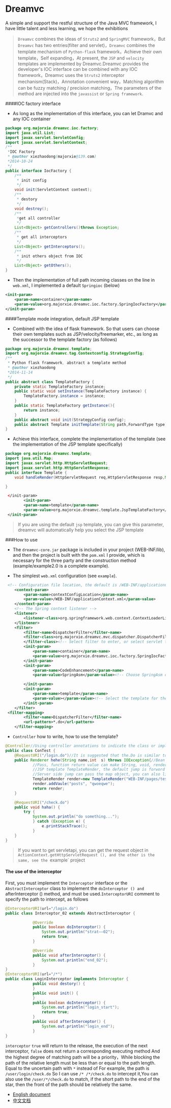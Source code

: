 Dreamvc
=================================== 
A simple and support the restful structure of the Java MVC framework, I have little talent and less learning, we hope the exhibitions
>`Dreamvc` combines the ideas of `Struts2` and `SpringMVC` framework，But `Dreamvc` has two entries(filter and servlet)，`Dreamvc` combines the template mechanism of `Python-flask` framework，Achieve their own template，Self expanding，At present, the `JSP` and `velocity` templates are implemented by Dreamvc.Dreamvc provides the developer's IOC interface can be combined with any IOC framework，Dreamvc uses the `Struts2` interceptor mechanism(Stack)，Annotation convenient way，Matching algorithm can be fuzzy matching / precision matching，The parameters of the method are injected into the `javassist` or `Spring framework`.

####IOC factory interface
- As long as the implementation of this interface, you can let Dramvc and any IOC container
```java
package org.majorxie.dreamvc.ioc.factory;
import java.util.List;
import javax.servlet.ServletConfig;
import javax.servlet.ServletContext;
/**
 *IOC Factory
 * @author xiezhaodong(majorxie@139.com)
 *2014-10-24
 */
public interface IocFactory {
	/**
	 * init config
	 */
	void init(ServletContext context);
	/**
	 * destory
	 */
	void destroy();
	/**
	 *get all controller
	 */
	List<Object> getControllers()throws Exception;
	/**
	 * get all interceptors
	 */
	List<Object> getInterceptors();
	/**
	 * init others object from IOC
	 */
	List<Object> getOthers();
}
```
- Then the implementation of full path incoming classes on the line in `web.xml`, I implemented a default `Springioc` (below)
```xml
<init-param>
	<param-name>container</param-name>
	<param-value>org.majorxie.dreamvc.ioc.factory.SpringIocFactory</param-value>
</init-param>
```
####Template mode integration, default JSP template
- Combined with the idea of flask framework. So that users can choose their own templates such as JSP/velocity/freemarker, etc., as long as the successor to the template factory (as follows)
```java
package org.majorxie.dreamvc.template;
import org.majorxie.dreamvc.tag.Contextconfig.StrategyConfig;
/**
 * Python flask framework, abstract a template method
 * @author xiezhaodong
 *2014-11-14
 */
public abstract class TemplateFactory {
	private static TemplateFactory instance;
	public static void setInstance(TemplateFactory instance) {
		TemplateFactory.instance = instance;
	}
	public static TemplateFactory getInstance(){
		return instance;
	}
	public abstract void init(StrategyConfig config);
	public abstract Template initTemplate(String path,ForwardType type) throws Exception;
}
```
- Achieve this interface, complete the implementation of the template (see the implementation of the JSP template specifically)
```java
package org.majorxie.dreamvc.template;
import java.util.Map;
import javax.servlet.http.HttpServletRequest;
import javax.servlet.http.HttpServletResponse;
public interface Template {
	void handleRender(HttpServletRequest req,HttpServletResponse resp,Map<String, Object> models)throws Exception;

}
```
```xml
 </init-param>
	    <init-param>
	    <param-name>template</param-name>
	    <param-value>org.majorxie.dreamvc.template.JspTemplateFactory</param-value>
 </init-param>
```
>If you are using the default `jsp` template, you can give this parameter, dreamvc will automatically help you select the JSP template

###How to use
- The `dreamvc-core.jar` package is included in your project (WEB-INF/lib), and then the project is built with the `pom.xml` I provide, which is necessary for the three party and the construction method (example/example2.0 is a complete example).

- The simplest `web.xml` configuration (see `example`).
```xml
 <!-- Configuration file location, the default is /WEB-INF/applicationContext.xml -->
    <context-param>
        <param-name>contextConfigLocation</param-name>
        <param-value>/WEB-INF/applicationContext.xml</param-value>
    </context-param>
    <!-- The Spring context listener -->
    <listener>
        <listener-class>org.springframework.web.context.ContextLoaderListener</listener-class>
    </listener>
    <filter>
        <filter-name>DispatcherFilter</filter-name>
        <filter-class>org.majorxie.dreamvc.mvc.dispatcher.DispatcherFilter
        </filter-class><!-- Select filter to enter, or select servlet to enter (as above) -->
        <init-param>
            <param-name>container</param-name>
            <param-value>org.majorxie.dreamvc.ioc.factory.SpringIocFactory</param-value><!-- Select springioc as the IOC container -->
        </init-param>
        <init-param>
            <param-name>CodeEnhancement</param-name>
            <param-value>SpringAsm</param-value><!-- Choose SpringAsm or javassist -->

        </init-param>
        <init-param>
            <param-name>template</param-name>
            <param-value></param-value><!-- Select the template for the return of the template here and not automatically select the JSP template -->
        </init-param>
    </filter>
 <filter-mapping>
        <filter-name>DispatcherFilter</filter-name>
        <url-pattern>*.do</url-pattern>
    </filter-mapping>
```
- `Controller` how to write, how to use the template?
```java
@Controller//Using controller annotations to indicate the class or implement the controller interface
public class ConTest {
    @RequestURI("/login.do")//It is suggested that the.Do is similar to /user/login/check.do, and the best parameters are passed, and no delivery will be reported to 404.
	public Renderer hehe(String name,int  s) throws IOException{//Bean is currently not supported, as long as the traditional parameters
			//Pass, function return value can make String, void, render.render said only template currently has /JsonTemplate/TextTemplate/
			//JSP template TemplateRender, the default jump is forword jump, you can see the constructor using FORWARD.Rediect set the client jump
			//Server side jump can pass the map object, you can also like the following way
			TemplateRender render=new TemplateRender("WEB-INF/pages/test.jsp");
			render.addVaule("posts", "qwoeqwe");
			return render;
	}

	@RequestURI("/check.do")
	public void haha() {
		try {
			System.out.println("do something...");
			} catch (Exception e) {
			    e.printStackTrace();
			}
	}
}
```
>If you want to get servletapi, you can get the request object in `ActionContext.getHttpServletRequest (), and the other is the same, see the `example` project

#### The use of the interceptor
First, you must implement the `Interceptor` interface or the `AbstractInterceptor` class to implement the `doInterceptor () and `afterInterceptor () method, and must be used.`InterceptorURI` comment to specify the path to intercept, as follows
```java
@InterceptorURI(url="/login.do")
public class Interceptor_02 extends AbstractInterceptor {

			@Override
			public boolean doInterceptor() {
				System.out.println("strat——02");
				return true;
			}

			@Override
			public void afterInterceptor() {
				System.out.println("end_02");
			}
}
@InterceptorURI(url="/*")
public class LoginInterceptor implements Interceptor {
			public void destory() {
			}
			public void init() {
			}
			public boolean doInterceptor() {
				System.out.println("login_start");
				return true;
			}
			public void afterInterceptor() {
				System.out.println("login_end");
			}
}
```
`interceptor` `true` will return to the release, the execution of the next interceptor, `false` does not return a corresponding executing method
And the highest degree of matching path will be a priority，While blocking the path of the relative length must be less than or equal to the path length. Equal to the uncertain path with `*` instead of
For example, the path is `/user/login/check.do`
So I can use `/* /*/check.do` to intercept it,You can also use the `/user/*/check.do` to match, if the short path to the end of the star, then the front of the path should be relatively the same.

- [English document](https://github.com/xiexiaodong/Dreamvc/blob/master/README.md)
- [中文文档](https://github.com/xiexiaodong/Dreamvc/blob/master/README_ZH_CN.md)
		

  
  
  
  

